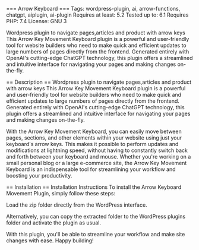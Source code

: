 === Arrow Keyboard ===
Tags: wordpress-plugin, ai, arrow-functions, chatgpt, aiplugin, ai-plugin
Requires at least: 5.2
Tested up to: 6.1
Requires PHP: 7.4
License: GNU 3

Wordpress plugin to navigate pages,articles and product with arrow keys
This Arrow Key Movement Keyboard plugin is a powerful and user-friendly tool for website builders who need to make quick and efficient updates to large numbers of pages directly from the frontend. Generated entirely with OpenAI\'s cutting-edge ChatGPT technology, this plugin offers a streamlined and intuitive interface for navigating your pages and making changes on-the-fly.

== Description ==
Wordpress plugin to navigate pages,articles and product with arrow keys
This Arrow Key Movement Keyboard plugin is a powerful and user-friendly tool for website builders who need to make quick and efficient updates to large numbers of pages directly from the frontend. Generated entirely with OpenAI\'s cutting-edge ChatGPT technology, this plugin offers a streamlined and intuitive interface for navigating your pages and making changes on-the-fly.

With the Arrow Key Movement Keyboard, you can easily move between pages, sections, and other elements within your website using just your keyboard\'s arrow keys. This makes it possible to perform updates and modifications at lightning speed, without having to constantly switch back and forth between your keyboard and mouse. Whether you\'re working on a small personal blog or a large e-commerce site, the Arrow Key Movement Keyboard is an indispensable tool for streamlining your workflow and boosting your productivity.

== Installation ==
Installation Instructions
To install the Arrow Keyboard Movement Plugin, simply follow these steps:

Load the zip folder directly from the WordPress interface.

Alternatively, you can copy the extracted folder to the WordPress plugins folder and activate the plugin as usual.

With this plugin, you\'ll be able to streamline your workflow and make site changes with ease. Happy building!